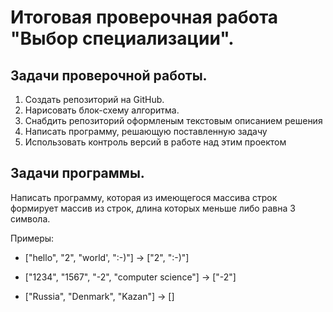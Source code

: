 # Итоговая проверочная работа "Выбор специализации".

## Задачи проверочной работы.

1. Создать репозиторий на GitHub.
2. Нарисовать блок-схему алгоритма.
3. Снабдить репозиторий оформленым текстовым описанием решения
4. Написать программу, решающую поставленную задачу
5. Использовать контроль версий в работе над этим проектом

## Задачи программы.

Написать программу, которая из имеющегося массива строк формирует массив из строк, длина которых меньше либо равна 3 символа.

Примеры:

* ["hello", "2", "world', ":-)"] -> ["2", ":-)"]

* ["1234", "1567", "-2", "computer science"] -> ["-2"]

* ["Russia", "Denmark", "Kazan"] -> []